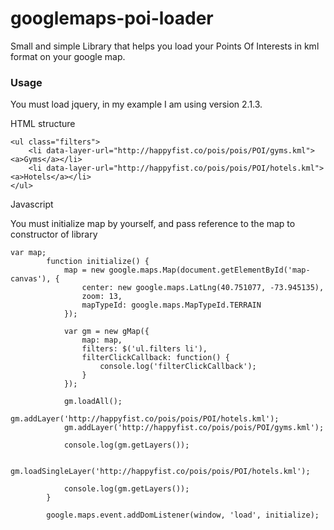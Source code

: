 # googlemaps-poi-loader
Small and simple Library that helps you load your Points Of Interests in kml format on your google map.

### Usage

You must load jquery, in my example I am using version 2.1.3.

HTML structure

```
<ul class="filters">
    <li data-layer-url="http://happyfist.co/pois/pois/POI/gyms.kml"><a>Gyms</a></li>
    <li data-layer-url="http://happyfist.co/pois/pois/POI/hotels.kml"><a>Hotels</a></li>
</ul>
```
Javascript

You must initialize map by yourself, and pass reference to the map to constructor of library

```
var map;
        function initialize() {
            map = new google.maps.Map(document.getElementById('map-canvas'), {
                center: new google.maps.LatLng(40.751077, -73.945135),
                zoom: 13,
                mapTypeId: google.maps.MapTypeId.TERRAIN
            });

            var gm = new gMap({
                map: map,
                filters: $('ul.filters li'),
                filterClickCallback: function() {
                    console.log('filterClickCallback');
                }
            });

            gm.loadAll();
            gm.addLayer('http://happyfist.co/pois/pois/POI/hotels.kml');
            gm.addLayer('http://happyfist.co/pois/pois/POI/gyms.kml');

            console.log(gm.getLayers());

            gm.loadSingleLayer('http://happyfist.co/pois/pois/POI/hotels.kml');

            console.log(gm.getLayers());
        }

        google.maps.event.addDomListener(window, 'load', initialize);
```
